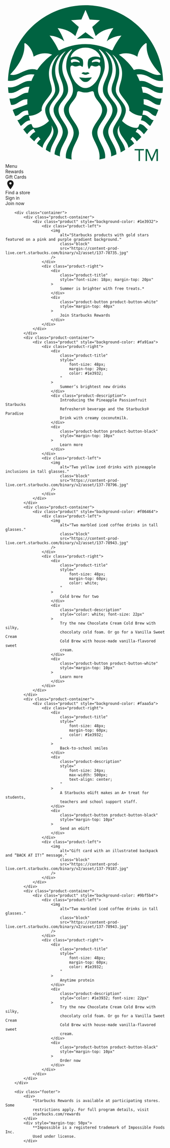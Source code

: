 <!DOCTYPE html>
<html lang="en">
    <head>
        <meta charset="UTF-8" />
        <meta http-equiv="X-UA-Compatible" content="IE=edge" />
        <link type="text/css" rel="stylesheet" href="style.css" />
        <meta name="viewport" content="width=device-width, initial-scale=1.0" />
        <title>Starbucks Coffe Company</title>
    </head>
    <body>
        <div class="navbar-container">
            <div class="navbar">
                <div class="navbar-left">
                    <svg
                        class="block"
                        focusable="false"
                        height="100%"
                        viewBox="0 0 62 62"
                        width="100%"
                        xmlns="http://www.w3.org/2000/svg"
                    >
                        <circle cx="31" cy="31" fill="#fff" r="30.002"></circle>
                        <path
                            d="M34.017 13.969c-.263-.047-1.531-.26-3.017-.26s-2.754.212-3.017.26c-.151.027-.209-.121-.094-.207.104-.077 3.11-2.365 3.11-2.365l3.109 2.365c.117.086.06.234-.091.207zm-5.194 14.856s-.159.057-.201.197c.63.484 1.064 1.585 2.378 1.585s1.748-1.101 2.377-1.585c-.041-.141-.2-.197-.2-.197s-.823.194-2.177.194-2.177-.194-2.177-.194zm2.177-1.853c-.365 0-.445-.138-.694-.137-.237.001-.697.19-.797.363.007.088.039.167.103.237.532.08.772.376 1.389.376s.856-.296 1.389-.376c.062-.07.096-.148.103-.237-.099-.173-.56-.361-.798-.363-.25-.002-.331.137-.695.137zm29.956 5.673c-.038.717-.102 1.428-.19 2.131-3.396.562-4.61-2.464-8.089-2.312.208.738.377 1.49.507 2.258 2.869-.002 4.025 2.68 7.217 2.285-.168.82-.37 1.629-.603 2.426-2.524.248-3.413-2.26-6.334-2.191.024.416.037.836.037 1.26l-.012.701 5.672 2.164c-.297.807-.629 1.596-.991 2.369-1.705-.094-2.293-2.281-4.887-2.107-.078.561-.177 1.115-.295 1.662 2.253-.158 2.738 1.916 4.352 2.084-.411.75-.854 1.48-1.325 2.191-.956-.512-1.785-2.057-3.598-2.152.186-.574.349-1.156.487-1.748-1.608 0-3.447-.627-4.989-2.031.5-2.846-3.917-5.744-3.917-7.828 0-2.264 1.145-3.517 1.145-6.569 0-2.265-1.1-4.722-2.759-6.401-.321-.326-.65-.59-1.028-.827 1.524 1.886 2.694 4.122 2.694 6.712 0 2.874-1.337 4.391-1.337 7.044 0 2.652 3.88 4.947 3.88 7.682 0 1.076-.344 2.127-1.478 4.191 1.742 1.74 4.011 2.689 5.475 2.689.475 0 .73-.145.9-.518.146-.322.285-.648.416-.977 1.577.061 2.299 1.494 3.172 2.066-.479.643-.982 1.264-1.509 1.865-.585-.648-1.371-1.738-2.522-2.041-.206.4-.424.795-.653 1.182.991.27 1.669 1.27 2.194 1.928-.566.586-1.155 1.148-1.768 1.688-.383-.596-.979-1.352-1.647-1.76-.247.334-.504.66-.769.977.568.385 1.069 1.078 1.396 1.643-.708.568-1.44 1.107-2.198 1.611-.374-3.047-4.533-5.135-3.412-8.67-.368.623-.807 1.402-.807 2.34 0 2.559 2.726 4.59 2.943 7.133-.565.338-1.143.656-1.732.957-.098-2.795-2.984-5.854-2.984-8.148 0-2.561 3.354-5.133 3.354-8.156 0-3.025-3.87-5.119-3.87-7.775 0-2.654 1.646-4.181 1.646-7.583 0-2.492-1.184-5.014-3.013-6.625-.324-.286-.643-.513-1.026-.712 1.725 2.069 2.725 3.946 2.725 6.794 0 3.199-1.886 4.975-1.886 8.107 0 3.133 3.798 4.875 3.798 7.795s-3.535 5.381-3.535 8.381c0 2.729 3.116 5.453 3.162 8.691-.681.297-1.375.568-2.081.814.396-3.271-3.111-6.645-3.111-9.314 0-2.918 3.667-5.426 3.667-8.572 0-3.148-3.728-4.611-3.728-7.842 0-3.229 2.287-5.017 2.287-8.585 0-2.781-1.373-5.282-3.379-6.832l-.127-.096c-.189-.14-.345.029-.211.195 1.42 1.773 2.179 3.566 2.179 6.221 0 3.264-2.627 5.916-2.627 9.078 0 3.732 3.528 4.799 3.528 7.861 0 3.061-3.783 5.51-3.783 8.76 0 3.014 3.58 6.359 2.966 9.838-.718.186-1.446.348-2.185.48.672-4.332-2.84-7.443-2.84-10.277 0-3.068 3.918-5.803 3.918-8.801 0-2.828-2.812-3.752-3.182-6.645-.051-.395-.368-.688-.805-.615-.571.104-1.303.48-2.453.48s-1.882-.377-2.454-.48c-.436-.072-.753.221-.804.615-.369 2.893-3.183 3.816-3.183 6.645 0 2.998 3.919 5.732 3.919 8.801 0 2.834-3.512 5.945-2.841 10.277-.738-.133-1.467-.295-2.185-.48-.614-3.479 2.967-6.824 2.967-9.838 0-3.25-3.784-5.699-3.784-8.76 0-3.062 3.529-4.129 3.529-7.861 0-3.162-2.628-5.813-2.628-9.078 0-2.654.759-4.447 2.18-6.221.133-.166-.022-.335-.212-.195l-.126.096c-2.004 1.546-3.376 4.047-3.376 6.828 0 3.568 2.287 5.356 2.287 8.585 0 3.23-3.728 4.693-3.728 7.842 0 3.146 3.667 5.654 3.667 8.572 0 2.67-3.507 6.043-3.11 9.314-.707-.246-1.401-.518-2.082-.814.047-3.238 3.161-5.963 3.161-8.691 0-3-3.533-5.461-3.533-8.381s3.796-4.662 3.796-7.795c0-3.132-1.885-4.908-1.885-8.107 0-2.848.999-4.725 2.724-6.794-.384.199-.702.426-1.025.712-1.829 1.611-3.012 4.133-3.012 6.625 0 3.402 1.646 4.929 1.646 7.583 0 2.656-3.87 4.75-3.87 7.775 0 3.023 3.354 5.596 3.354 8.156 0 2.295-2.888 5.354-2.985 8.148-.589-.301-1.167-.619-1.732-.957.218-2.543 2.943-4.574 2.943-7.133 0-.938-.438-1.717-.807-2.34 1.121 3.535-3.038 5.623-3.412 8.67-.758-.504-1.491-1.043-2.198-1.611.326-.564.827-1.258 1.396-1.643-.266-.316-.522-.643-.769-.977-.669.408-1.266 1.164-1.648 1.76-.611-.539-1.201-1.102-1.767-1.688.525-.658 1.203-1.658 2.194-1.928-.229-.387-.447-.781-.653-1.182-1.151.303-1.938 1.393-2.522 2.041-.527-.602-1.031-1.223-1.509-1.865.873-.572 1.595-2.006 3.171-2.066.132.328.271.654.417.977.17.373.426.518.9.518 1.464 0 3.732-.949 5.475-2.689-1.134-2.064-1.478-3.115-1.478-4.191 0-2.734 3.88-5.029 3.88-7.682 0-2.653-1.337-4.17-1.337-7.044 0-2.59 1.17-4.826 2.694-6.712-.378.237-.707.501-1.028.827-1.659 1.68-2.759 4.136-2.759 6.401 0 3.052 1.146 4.305 1.146 6.569 0 2.084-4.418 4.982-3.918 7.828-1.542 1.404-3.381 2.031-4.99 2.031.14.592.303 1.174.487 1.748-1.812.096-2.641 1.641-3.598 2.152-.472-.711-.914-1.441-1.325-2.191 1.613-.168 2.099-2.242 4.353-2.084-.118-.547-.218-1.102-.296-1.662-2.594-.174-3.182 2.014-4.887 2.107-.362-.773-.694-1.562-.991-2.369l5.673-2.164-.012-.701c0-.424.013-.844.036-1.26-2.921-.068-3.81 2.439-6.334 2.191-.232-.797-.435-1.605-.602-2.426 3.19.395 4.347-2.287 7.217-2.285.13-.768.299-1.52.506-2.258-3.479-.151-4.693 2.875-8.088 2.312-.089-.703-.152-1.414-.19-2.131 3.947.441 5.427-2.804 9.021-2.407.339-.859.733-1.69 1.177-2.49-4.506-.792-6.036 2.976-10.23 2.397.453-16.171 13.706-29.143 29.989-29.143s29.536 12.972 29.989 29.147c-4.195.579-5.725-3.188-10.23-2.397.443.8.837 1.631 1.177 2.49 3.592-.398 5.072 2.848 9.02 2.407zm-42.852-12.583c-2.209-.903-4.883-.695-7.167.772-.354-2.125-1.507-4.013-3.149-5.152-.227-.157-.463-.008-.442.255.347 4.49-2.278 8.389-5.506 11.816 3.327 1 6.159-3.284 10.474-1.789 1.548-2.305 3.514-4.308 5.79-5.902zm12.896-2.716c-2.785 0-5.118 1.575-5.729 3.61-.047.156.017.257.197.176.501-.225 1.071-.333 1.69-.333 1.136 0 2.137.417 2.729 1.143.262.864.284 2.115-.012 2.829-.468-.105-.636-.467-1.093-.467s-.811.321-1.586.321c-.774 0-.865-.366-1.374-.366-.599 0-.709.617-.709 1.313 0 3.103 2.852 7.373 5.886 7.373 3.033 0 5.885-4.27 5.885-7.373 0-.696-.143-1.292-.769-1.373-.312.225-.599.426-1.313.426-.775 0-.989-.321-1.445-.321-.551 0-.496 1.162-1.15 1.227-.436-1.048-.457-2.392-.095-3.589.593-.726 1.593-1.143 2.729-1.143.619 0 1.193.109 1.689.333.181.081.244-.021.197-.176-.61-2.035-2.942-3.61-5.727-3.61zm4.434 4.452c-.668 0-1.451.205-1.943.753-.051.149-.051.371.021.519 1.211-.415 2.279-.431 2.795.146.275-.25.363-.475.363-.736 0-.403-.41-.682-1.236-.682zm-9.741 1.418c.584-.585 1.815-.56 3.094-.088.056-.636-1.083-1.331-2.221-1.331-.827 0-1.236.279-1.236.683 0 .261.088.487.363.736zm19.194-10.504c-2.199.157-4.109.912-5.654 2.17.656-1.86 1.489-3.487 2.545-5.064-2.8.297-5.141 1.321-6.849 3.071l-1.337-3.505 2.968-2.621-3.974-.281-1.586-3.696-1.587 3.696-3.974.281 2.968 2.621-1.336 3.505c-1.709-1.75-4.05-2.774-6.848-3.071 1.054 1.578 1.887 3.205 2.543 5.064-1.544-1.259-3.454-2.014-5.653-2.17 1.319 1.696 2.488 3.504 3.354 5.448.098.219.308.291.535.178 3.012-1.497 6.406-2.339 9.997-2.339s6.984.843 9.998 2.339c.227.113.437.041.534-.178.867-1.944 2.036-3.752 3.356-5.448zm4.801 13.254c4.313-1.495 7.146 2.788 10.473 1.789-3.228-3.427-5.852-7.326-5.505-11.816.021-.263-.216-.413-.442-.255-1.643 1.139-2.796 3.027-3.149 5.152-2.285-1.467-4.958-1.676-7.167-.772 2.273 1.592 4.24 3.595 5.79 5.902z"
                            fill="#006341"
                        ></path>
                        <g fill="#006341">
                            <path
                                d="M53.595 57.01h-1.526v4.105h-.547v-4.105h-1.522v-.51h3.595v.51zM54.236 56.5h.811l1.57 3.618h.011l1.574-3.618h.798v4.615h-.551v-3.869h-.012l-1.653 3.869h-.333l-1.659-3.869h-.011v3.869h-.545v-4.615z"
                            ></path>
                        </g>
                    </svg>
                    <div>Menu</div>
                    <div>Rewards</div>
                    <div>Gift Cards</div>
                </div>
                <div class="navbar-right">
                    <div class="find-a-store">
                        <svg
                            aria-hidden="true"
                            class="valign-middle pr2"
                            focusable="false"
                            preserveAspectRatio="xMidYMid meet"
                            style="
                                width: 32px;
                                height: 32px;
                                overflow: visible;
                                fill: currentColor;
                            "
                            viewBox="0 0 24 24"
                        >
                            <path
                                d="M12,11.475 C10.5214286,11.475 9.32142857,10.299 9.32142857,8.85 C9.32142857,7.401 10.5214286,6.225 12,6.225 C13.4785714,6.225 14.6785714,7.401 14.6785714,8.85 C14.6785714,10.299 13.4785714,11.475 12,11.475 M12,1.5 C7.85357143,1.5 4.5,4.7865 4.5,8.85 C4.5,14.3625 12,22.5 12,22.5 C12,22.5 19.5,14.3625 19.5,8.85 C19.5,4.7865 16.1464286,1.5 12,1.5"
                            ></path>
                        </svg>
                        <div>Find a store</div>
                    </div>
                    <div class="sign-in">Sign in</div>
                    <div class="join-now">Join now</div>
                </div>
            </div>
        </div>

        <div class="container">
            <div class="product-container">
                <div class="product" style="background-color: #1e3932">
                    <div class="product-left">
                        <img
                            alt="Starbucks products with gold stars featured on a pink and purple gradient background."
                            class="block"
                            src="https://content-prod-live.cert.starbucks.com/binary/v2/asset/137-78735.jpg"
                        />
                    </div>
                    <div class="product-right">
                        <div
                            class="product-title"
                            style="font-size: 18px; margin-top: 20px"
                        >
                            Summer is brighter with free treats.*
                        </div>
                        <div
                            class="product-button product-button-white"
                            style="margin-top: 40px"
                        >
                            Join Starbucks Rewards
                        </div>
                    </div>
                </div>
            </div>
            <div class="product-container">
                <div class="product" style="background-color: #fa91aa">
                    <div class="product-right">
                        <div
                            class="product-title"
                            style="
                                font-size: 48px;
                                margin-top: 20px;
                                color: #1e3932;
                            "
                        >
                            Summer’s brightest new drinks
                        </div>
                        <div class="product-description">
                            Introducing the Pineapple Passionfruit Starbucks
                            Refreshers® beverage and the Starbucks® Paradise
                            Drink with creamy coconutmilk.
                        </div>
                        <div
                            class="product-button product-button-black"
                            style="margin-top: 10px"
                        >
                            Learn more
                        </div>
                    </div>
                    <div class="product-left">
                        <img
                            alt="Two yellow iced drinks with pineapple inclusions in tall glasses."
                            class="block"
                            src="https://content-prod-live.cert.starbucks.com/binary/v2/asset/137-78796.jpg"
                        />
                    </div>
                </div>
            </div>
            <div class="product-container">
                <div class="product" style="background-color: #f06464">
                    <div class="product-left">
                        <img
                            alt="Two marbled iced coffee drinks in tall glasses."
                            class="block"
                            src="https://content-prod-live.cert.starbucks.com/binary/v2/asset/137-78943.jpg"
                        />
                    </div>
                    <div class="product-right">
                        <div
                            class="product-title"
                            style="
                                font-size: 48px;
                                margin-top: 60px;
                                color: white;
                            "
                        >
                            Cold brew for two
                        </div>
                        <div
                            class="product-description"
                            style="color: white; font-size: 22px"
                        >
                            Try the new Chocolate Cream Cold Brew with silky,
                            chocolaty cold foam. Or go for a Vanilla Sweet Cream
                            Cold Brew with house-made vanilla-flavored sweet
                            cream.
                        </div>
                        <div
                            class="product-button product-button-white"
                            style="margin-top: 10px"
                        >
                            Learn more
                        </div>
                    </div>
                </div>
            </div>
            <div class="product-container">
                <div class="product" style="background-color: #faaa5a">
                    <div class="product-right">
                        <div
                            class="product-title"
                            style="
                                font-size: 48px;
                                margin-top: 60px;
                                color: #1e3932;
                            "
                        >
                            Back-to-school smiles
                        </div>
                        <div
                            class="product-description"
                            style="
                                font-size: 24px;
                                max-width: 500px;
                                text-align: center;
                            "
                        >
                            A Starbucks eGift makes an A+ treat for students,
                            teachers and school support staff.
                        </div>
                        <div
                            class="product-button product-button-black"
                            style="margin-top: 10px"
                        >
                            Send an eGift
                        </div>
                    </div>
                    <div class="product-left">
                        <img
                            alt="Gift card with an illustrated backpack and “BACK AT IT!” message."
                            class="block"
                            src="https://content-prod-live.cert.starbucks.com/binary/v2/asset/137-79187.jpg"
                        />
                    </div>
                </div>
            </div>
            <div class="product-container">
                <div class="product" style="background-color: #9bf5b4">
                    <div class="product-left">
                        <img
                            alt="Two marbled iced coffee drinks in tall glasses."
                            class="block"
                            src="https://content-prod-live.cert.starbucks.com/binary/v2/asset/137-78943.jpg"
                        />
                    </div>
                    <div class="product-right">
                        <div
                            class="product-title"
                            style="
                                font-size: 48px;
                                margin-top: 60px;
                                color: #1e3932;
                            "
                        >
                            Anytime protein
                        </div>
                        <div
                            class="product-description"
                            style="color: #1e3932; font-size: 22px"
                        >
                            Try the new Chocolate Cream Cold Brew with silky,
                            chocolaty cold foam. Or go for a Vanilla Sweet Cream
                            Cold Brew with house-made vanilla-flavored sweet
                            cream.
                        </div>
                        <div
                            class="product-button product-button-black"
                            style="margin-top: 10px"
                        >
                            Order now
                        </div>
                    </div>
                </div>
            </div>
        </div>

        <div class="footer">
            <div>
                *Starbucks Rewards is available at participating stores. Some
                restrictions apply. For full program details, visit
                starbucks.com/rewards
            </div>
            <div style="margin-top: 50px">
                **Impossible is a registered trademark of Impossible Foods Inc.
                Used under license.
            </div>
